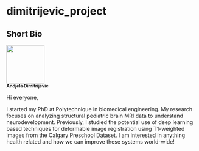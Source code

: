 # dimitrijevic_project

## Short Bio
<a href="https://github.com/Andjelaaaa">
   <img src="https://avatars.githubusercontent.com/u/46799444?v=4" width="100px;" alt=""/>
   <br /><sub><b>Andjela Dimitrijevic</b></sub>
</a>

Hi everyone, <br />

I started my PhD at Polytechnique in biomedical engineering. My research focuses on analyzing structural pediatric brain MRI data to understand neurodevelopment. Previously, I studied the potential use of deep learning based techniques for deformable image registration using T1-weighted images from the Calgary Preschool Dataset. I am interested in anything health related and how we can improve these systems world-wide! 
